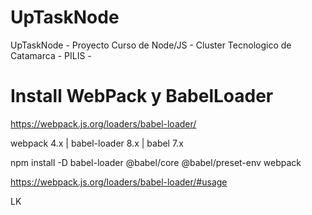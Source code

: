 # UpTaskNode
UpTaskNode  - Proyecto Curso de Node/JS - Cluster Tecnologico de Catamarca - PILIS -

# Install WebPack y BabelLoader

https://webpack.js.org/loaders/babel-loader/

webpack 4.x | babel-loader 8.x | babel 7.x

npm install -D babel-loader @babel/core @babel/preset-env webpack

https://webpack.js.org/loaders/babel-loader/#usage


LK
